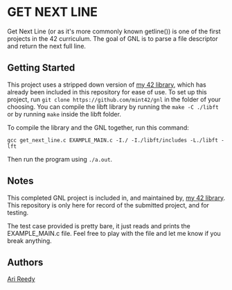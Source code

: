 # GET NEXT LINE

Get Next Line (or as it's more commonly known getline()) is one of the first projects in the 42 curriculum. The goal of GNL is to parse a file descriptor and return the next full line.

## Getting Started

This project uses a stripped down version of [my 42 library](https://github.com/mint42/libft), which has already been included in this repository for ease of use. To set up this project, run `git clone https://github.com/mint42/gnl` in the folder of your choosing. You can compile the libft library by running the `make -C ./libft` or by running `make` inside the libft folder.

To compile the library and the GNL together, run this command:

```
gcc get_next_line.c EXAMPLE_MAIN.c -I./ -I./libft/includes -L./libft -lft
```

Then run the program using `./a.out`.

## Notes

This completed GNL project is included in, and maintained by, [my 42 library](https://github.com/mint42/libft). This repository is only here for record of the submitted project, and for testing.

The test case provided is pretty bare, it just reads and prints the EXAMPLE_MAIN.c file. Feel free to play with the file and let me know if you break anything.

## Authors

[Ari Reedy](https://github.com/mint42/)
